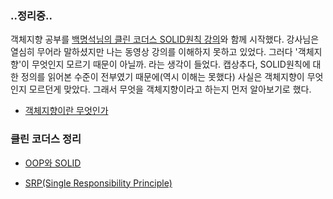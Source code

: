 ### ..정리중..

객체지향 공부를 [백명석님의 클린 코더스 SOLID원칙 강의](https://www.youtube.com/user/codetemplate/videos)와 함께 시작했다. 강사님은 열심히 무어라 말하셨지만 나는 동영상 강의를 이해하지 못하고 있었다. 그러다 '객체지향'이 무엇인지 모르기 때문이 아닐까. 라는 생각이 들었다. 캡상추다, SOLID원칙에 대한 정의를 읽어본 수준이 전부였기 때문에(역시 이해는 못했다) 사실은 객체지향이 무엇인지 모르던게 맞았다. 그래서 무엇을 객체지향이라고 하는지 먼저 알아보기로 했다.
* [객체지향이란 무엇인가](https://www.notion.so/f3fd56683ad145e1bcff86f61f91af02)  


### 클린 코더스 정리

* [OOP와 SOLID](https://www.notion.so/OOP-SOLID-d0c55a46a38b4ea58c0396fbf1aae946)

* [SRP(Single Responsibility Principle)](https://www.notion.so/SRP-Single-Responsibility-Principle-21a0541760cd44459caaec1b8e6b5077)
